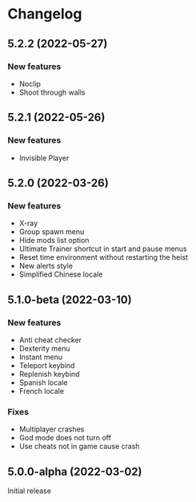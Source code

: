 # Changelog

## 5.2.2 (2022-05-27)

### New features

- Noclip
- Shoot through walls

## 5.2.1 (2022-05-26)

### New features

- Invisible Player

## 5.2.0 (2022-03-26)

### New features

- X-ray
- Group spawn menu
- Hide mods list option
- Ultimate Trainer shortcut in start and pause menus
- Reset time environment without restarting the heist
- New alerts style
- Simplified Chinese locale

## 5.1.0-beta (2022-03-10)

### New features

- Anti cheat checker
- Dexterity menu
- Instant menu
- Teleport keybind
- Replenish keybind
- Spanish locale
- French locale

### Fixes

- Multiplayer crashes
- God mode does not turn off
- Use cheats not in game cause crash

## 5.0.0-alpha (2022-03-02)

Initial release
